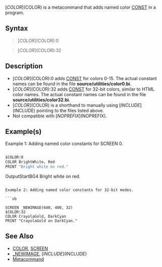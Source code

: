 [$COLOR]($COLOR) is a metacommand that adds named color [CONST](CONST) in a program.

## Syntax

>  [$COLOR]($COLOR):0

>  [$COLOR]($COLOR):32

## Description

* [$COLOR]($COLOR):0 adds [CONST](CONST) for colors 0-15. The actual constant names can be found in the file **source/utilities/color0.bi**.
* [$COLOR]($COLOR):32 adds [CONST](CONST) for 32-bit colors, similar to HTML color names. The actual constant names can be found in the file **source/utilities/color32.bi**.
* [$COLOR]($COLOR) is a shorthand to manually using [$INCLUDE]($INCLUDE) pointing to the files listed above.
* Not compatible with [$NOPREFIX]($NOPREFIX).

## Example(s)

Example 1: Adding named color constants for SCREEN 0.

```vb

$COLOR:0
COLOR BrightWhite, Red
PRINT "Bright white on red."

```
OutputStartBG4
Bright white on red.

```

Example 2: Adding named color constants for 32-bit modes.

```vb

SCREEN _NEWIMAGE(640, 400, 32)
$COLOR:32
COLOR CrayolaGold, DarkCyan
PRINT "CrayolaGold on DarkCyan."

```

## See Also

* [COLOR](COLOR), [SCREEN](SCREEN) 
* [_NEWIMAGE](_NEWIMAGE), [$INCLUDE]($INCLUDE)
* [Metacommand](Metacommand)
